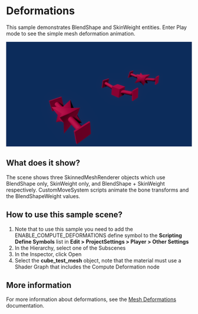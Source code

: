 # Deformations

This sample demonstrates BlendShape and SkinWeight entities. Enter Play mode to see the simple mesh deformation animation.

<img src="../../../READMEimages/Deformations.PNG" width="600">

## What does it show?

The scene shows three SkinnedMeshRenderer objects which use BlendShape only, SkinWeight only, and BlendShape + SkinWeight respectively. 
CustomMoveSystem scripts animate the bone transforms and the BlendShapeWeight values.

## How to use this sample scene?

1. Note that to use this sample you need to add the ENABLE_COMPUTE_DEFORMATIONS define symbol to the **Scripting Define Symbols** list in **Edit > ProjectSettings > Player > Other Settings**
2. In the Hierarchy, select one of the Subscenes
3. In the Inspector, click Open
4. Select the **cube_test_mesh** object, note that the material must use a Shader Graph that includes the Compute Deformation node

## More information

For more information about deformations, see the [Mesh Deformations](https://docs.unity3d.com/Packages/com.unity.rendering.hybrid@latest/index.html?subfolder=/manual/mesh_deformations.html) documentation.
